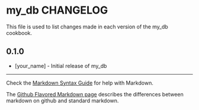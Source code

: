 # my_db CHANGELOG

This file is used to list changes made in each version of the my_db cookbook.

## 0.1.0
- [your_name] - Initial release of my_db

- - -
Check the [Markdown Syntax Guide](http://daringfireball.net/projects/markdown/syntax) for help with Markdown.

The [Github Flavored Markdown page](http://github.github.com/github-flavored-markdown/) describes the differences between markdown on github and standard markdown.
